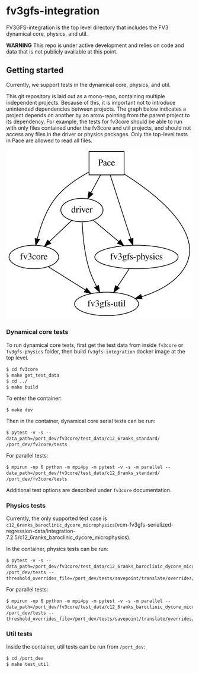 
# fv3gfs-integration

FV3GFS-integration is the top level directory that includes the FV3 dynamical core, physics, and util.

**WARNING** This repo is under active development and relies on code and data that is not publicly available at this point.

## Getting started

Currently, we support tests in the dynamical core, physics, and util.

This git repository is laid out as a mono-repo, containing multiple independent projects. Because of this, it is important not to introduce unintended dependencies between projects. The graph below indicates a project depends on another by an arrow pointing from the parent project to its dependency. For example, the tests for fv3core should be able to run with only files contained under the fv3core and util projects, and should not access any files in the driver or physics packages. Only the top-level tests in Pace are allowed to read all files.

![Graph of interdependencies of Pace modules, generated from dependences.dot](./dependencies.svg)

### Dynamical core tests

To run dynamical core tests, first get the test data from inside `fv3core` or `fv3gfs-physics` folder, then build `fv3gfs-integration` docker image at the top level.

```shell
$ cd fv3core
$ make get_test_data
$ cd ../
$ make build
```

To enter the container:
```shell
$ make dev
```

Then in the container, dynamical core serial tests can be run:

```shell
$ pytest -v -s --data_path=/port_dev/fv3core/test_data/c12_6ranks_standard/ /port_dev/fv3core/tests
```

For parallel tests:

```shell
$ mpirun -np 6 python -m mpi4py -m pytest -v -s -m parallel --data_path=/port_dev/fv3core/test_data/c12_6ranks_standard/ /port_dev/fv3core/tests
```

Additional test options are described under `fv3core` documentation.

### Physics tests

Currently, the only supported test case is `c12_6ranks_baroclinic_dycore_microphysics`(vcm-fv3gfs-serialized-regression-data/integration-7.2.5/c12_6ranks_baroclinic_dycore_microphysics).

In the container, physics tests can be run:

```shell
$ pytest -v -s --data_path=/port_dev/fv3core/test_data/c12_6ranks_baroclinic_dycore_microphysics/ /port_dev/tests --threshold_overrides_file=/port_dev/tests/savepoint/translate/overrides/baroclinic.yaml
```

For parallel tests:

```shell
$ mpirun -np 6 python -m mpi4py -m pytest -v -s -m parallel --data_path=/port_dev/fv3core/test_data/c12_6ranks_baroclinic_dycore_microphysics/ /port_dev/tests --threshold_overrides_file=/port_dev/tests/savepoint/translate/overrides/baroclinic.yaml
```


### Util tests

Inside the container, util tests can be run from `/port_dev`:
```shell
$ cd /port_dev
$ make test_util
```
